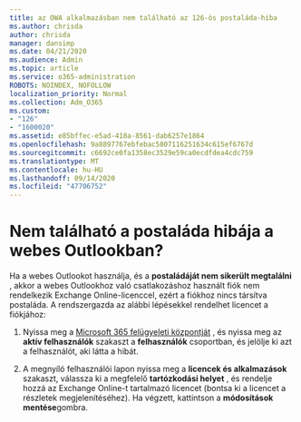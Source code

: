 ```yaml
---
title: az OWA alkalmazásban nem található az 126-ös postaláda-hiba
ms.author: chrisda
author: chrisda
manager: dansimp
ms.date: 04/21/2020
ms.audience: Admin
ms.topic: article
ms.service: o365-administration
ROBOTS: NOINDEX, NOFOLLOW
localization_priority: Normal
ms.collection: Adm_O365
ms.custom:
- "126"
- "1600020"
ms.assetid: e85bffec-e5ad-418a-8561-dab6257e1864
ms.openlocfilehash: 9a8897767ebfebac5807116251634c615ef6767d
ms.sourcegitcommit: c6692ce0fa1358ec3529e59ca0ecdfdea4cdc759
ms.translationtype: MT
ms.contentlocale: hu-HU
ms.lasthandoff: 09/14/2020
ms.locfileid: "47706752"
---
```

# <a name="getting-a-mailbox-not-found-error-in-outlook-on-the-web"></a>Nem található a postaláda hibája a webes Outlookban?

Ha a webes Outlookot használja, és a **postaládáját nem sikerült megtalálni** , akkor a webes Outlookhoz való csatlakozáshoz használt fiók nem rendelkezik Exchange Online-licenccel, ezért a fiókhoz nincs társítva postaláda. A rendszergazda az alábbi lépésekkel rendelhet licencet a fiókjához:

1. Nyissa meg a [Microsoft 365 felügyeleti központját](https://portal.office.com/adminportal/home#/homepage) , és nyissa meg az **aktív felhasználók** szakaszt a **felhasználók** csoportban, és jelölje ki azt a felhasználót, aki látta a hibát.

2. A megnyíló felhasználói lapon nyissa meg a **licencek és alkalmazások** szakaszt, válassza ki a megfelelő **tartózkodási helyet** , és rendelje hozzá az Exchange Online-t tartalmazó licencet (bontsa ki a licencet a részletek megjelenítéséhez). Ha végzett, kattintson a **módosítások mentése**gombra.
